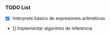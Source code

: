 ### TODO List

- [x] Intérprete básico de expresiones aritméticas
- [] Implementar algoritmo de inferencia
